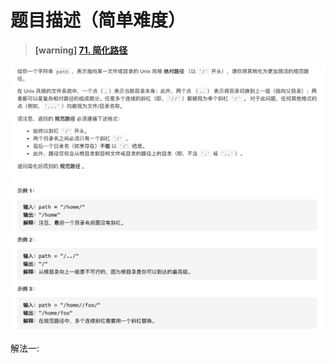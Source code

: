 #  **题目描述（简单难度）**

> **[warning] [71. 简化路径](https://leetcode-cn.com/problems/simplify-path/)**

![](https://github.com/gaohueric/blogpicture/raw/master/%E6%88%AA%E5%B1%8F2021-05-05%2012.48.14.png)

解法一:

